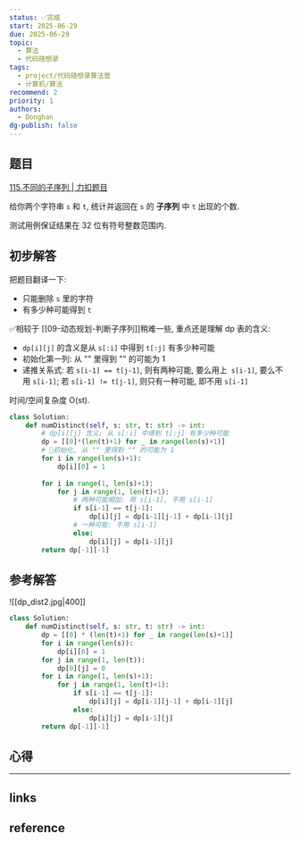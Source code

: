 ```yaml
---
status: ✅完成
start: 2025-06-29
due: 2025-06-29
topic:
  - 算法
  - 代码随想录
tags:
  - project/代码随想录算法营
  - 计算机/算法
recommend: 2
priority: 1
authors:
  - Donghan
dg-publish: false
---
```

## 题目
[115.不同的子序列 | 力扣题目](https://leetcode.cn/problems/distinct-subsequences/)

给你两个字符串 `s` 和 `t`, 统计并返回在 `s` 的 **子序列** 中 `t` 出现的个数.

测试用例保证结果在 32 位有符号整数范围内.

## 初步解答
把题目翻译一下:
- 只能删除 `s` 里的字符
- 有多少种可能得到 `t`

✅相较于 [[09-动态规划-判断子序列]]稍难一些, 重点还是理解 dp 表的含义:
- `dp[i][j]` 的含义是从 `s[:i]` 中得到 `t[:j]` 有多少种可能
- 初始化第一列:  从 "" 里得到 "" 的可能为 1
- 递推关系式: 若 `s[i-1] == t[j-1]`, 则有两种可能, 要么用上` s[i-1]`, 要么不用 `s[i-1]`; 若 `s[i-1] != t[j-1]`, 则只有一种可能, 即不用 `s[i-1]`

时间/空间复杂度 O(st).
```python
class Solution:
    def numDistinct(self, s: str, t: str) -> int:
        # dp[i][j] 含义: 从 s[:i] 中得到 t[:j] 有多少种可能
        dp = [[0]*(len(t)+1) for _ in range(len(s)+1)]
        # 🚨初始化, 从 "" 里得到 "" 的可能为 1
        for i in range(len(s)+1):
            dp[i][0] = 1
        
        for i in range(1, len(s)+1):
            for j in range(1, len(t)+1):
                # 两种可能相加: 用 s[i-1], 不用 s[i-1]
                if s[i-1] == t[j-1]:
                    dp[i][j] = dp[i-1][j-1] + dp[i-1][j]
                # 一种可能: 不用 s[i-1]
                else:
                    dp[i][j] = dp[i-1][j]
        return dp[-1][-1]
```

## 参考解答
![[dp_dist2.jpg|400]]

```python
class Solution:
    def numDistinct(self, s: str, t: str) -> int:
        dp = [[0] * (len(t)+1) for _ in range(len(s)+1)]
        for i in range(len(s)):
            dp[i][0] = 1
        for j in range(1, len(t)):
            dp[0][j] = 0
        for i in range(1, len(s)+1):
            for j in range(1, len(t)+1):
                if s[i-1] == t[j-1]:
                    dp[i][j] = dp[i-1][j-1] + dp[i-1][j]
                else:
                    dp[i][j] = dp[i-1][j]
        return dp[-1][-1]
```


## 心得

---
## links


## reference
